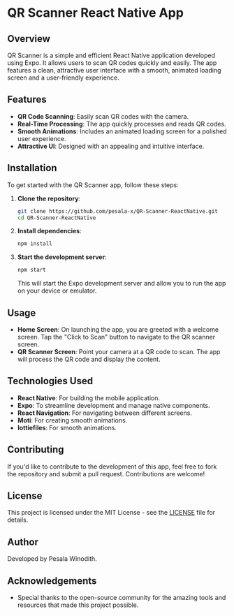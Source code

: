 
# QR Scanner React Native App

## Overview

QR Scanner is a simple and efficient React Native application developed using Expo. It allows users to scan QR codes quickly and easily. The app features a clean, attractive user interface with a smooth, animated loading screen and a user-friendly experience.

## Features

- **QR Code Scanning**: Easily scan QR codes with the camera.
- **Real-Time Processing**: The app quickly processes and reads QR codes.
- **Smooth Animations**: Includes an animated loading screen for a polished user experience.
- **Attractive UI**: Designed with an appealing and intuitive interface.

## Installation

To get started with the QR Scanner app, follow these steps:

1. **Clone the repository**:
   ```bash
   git clone https://github.com/pesala-x/QR-Scanner-ReactNative.git
   cd QR-Scanner-ReactNative
   ```

2. **Install dependencies**:
   ```bash
   npm install
   ```

3. **Start the development server**:
   ```bash
   npm start
   ```
   This will start the Expo development server and allow you to run the app on your device or emulator.

## Usage

- **Home Screen**: On launching the app, you are greeted with a welcome screen. Tap the "Click to Scan" button to navigate to the QR scanner screen.
- **QR Scanner Screen**: Point your camera at a QR code to scan. The app will process the QR code and display the content.

## Technologies Used

- **React Native**: For building the mobile application.
- **Expo**: To streamline development and manage native components.
- **React Navigation**: For navigating between different screens.
- **Moti**: For creating smooth animations.
- **lottiefiles**: For smooth animations.

## Contributing

If you'd like to contribute to the development of this app, feel free to fork the repository and submit a pull request. Contributions are welcome!

## License

This project is licensed under the MIT License - see the [LICENSE](LICENSE) file for details.

## Author

Developed by Pesala Winodith.

## Acknowledgements

- Special thanks to the open-source community for the amazing tools and resources that made this project possible.
